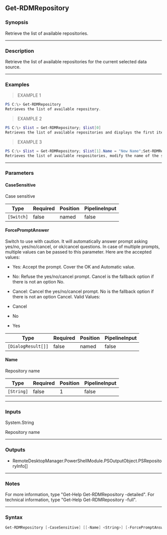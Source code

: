 Get-RDMRepository
-----------------

### Synopsis
Retrieve the list of available repositories.

---

### Description

Retrieve the list of available repositories for the current selected data source.

---

### Examples
> EXAMPLE 1

```PowerShell
PS C:\> Get-RDMRepository
Retrieves the list of available repository.
```
> EXAMPLE 2

```PowerShell
PS C:\> $list = Get-RDMRepository; $list[0]
Retrieves the list of available repositories and displays the first item.
```
> EXAMPLE 3

```PowerShell
PS C:\> $list = Get-RDMRepository; $list[1].Name = "New Name";Set-RDMRepository $list[1]
Retrieves the list of available respositories, modify the name of the second role, update the repository.
```

---

### Parameters
#### **CaseSensitive**
Case sensitive

|Type      |Required|Position|PipelineInput|
|----------|--------|--------|-------------|
|`[Switch]`|false   |named   |false        |

#### **ForcePromptAnswer**
Switch to use with caution. It will automatically answer prompt asking yes/no, yes/no/cancel, or ok/cancel questions. In case of multiple prompts, multiple values can be passed to this parameter. Here are the accepted values:
* Yes: Accept the prompt. Cover the OK and Automatic value.
* No: Refuse the yes/no/cancel prompt. Cancel is the fallback option if there is not an option No.
* Cancel: Cancel the yes/no/cancel prompt. No is the fallback option if there is not an option Cancel.
Valid Values:

* Cancel
* No
* Yes

|Type              |Required|Position|PipelineInput|
|------------------|--------|--------|-------------|
|`[DialogResult[]]`|false   |named   |false        |

#### **Name**
Repository name

|Type      |Required|Position|PipelineInput|
|----------|--------|--------|-------------|
|`[String]`|false   |1       |false        |

---

### Inputs
System.String

Repository name

---

### Outputs
* RemoteDesktopManager.PowerShellModule.PSOutputObject.PSRepositoryInfo[]

---

### Notes
For more information, type "Get-Help Get-RDMRepository -detailed". For technical information, type "Get-Help Get-RDMRepository -full".

---

### Syntax
```PowerShell
Get-RDMRepository [-CaseSensitive] [[-Name] <String>] [-ForcePromptAnswer <Cancel | No | Yes>] [<CommonParameters>]
```
